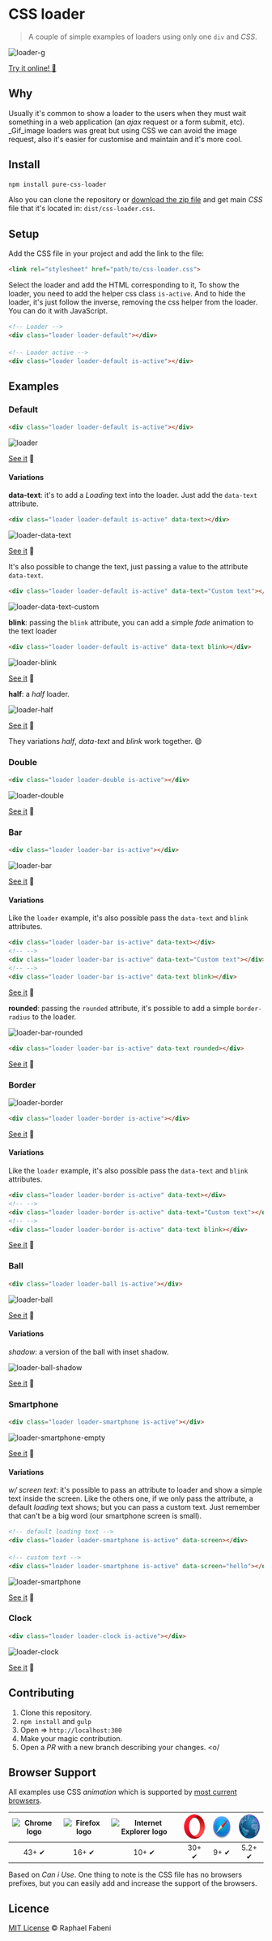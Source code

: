 # CSS loader

> A couple of simple examples of loaders using only one `div` and *CSS*.

![loader-g](https://cloud.githubusercontent.com/assets/1345662/19414412/5e472d6c-9322-11e6-9407-5e3662072aee.gif)

[Try it online! :metal:](http://www.raphaelfabeni.com.br/css-loader/)

## Why

Usually it's common to show a loader to the users when they must wait something in a web application (an _ajax_ request or a form submit, etc). _Gif_image loaders was great but using CSS we can avoid the image request, also it's easier for customise and maintain and it's more cool.

## Install

```bash
npm install pure-css-loader
```

Also you can clone the repository or [download the zip file](https://github.com/raphaelfabeni/css-loader/archive/master.zip) and get main *CSS* file that it's located in: `dist/css-loader.css`.

## Setup

Add the CSS file in your project and add the link to the file:

```html
<link rel="stylesheet" href="path/to/css-loader.css">
```

Select the loader and add the HTML corresponding to it, To show the loader, you need to add the helper css class `is-active`. And to hide the loader, it's just follow the inverse, removing the css helper from the loader. You can do it with JavaScript.

```html
<!-- Loader -->
<div class="loader loader-default"></div>

<!-- Loader active -->
<div class="loader loader-default is-active"></div>
```

## Examples

### Default

```html
<div class="loader loader-default is-active"></div>
```

![loader](https://cloud.githubusercontent.com/assets/1345662/19313531/2c715f18-906d-11e6-856a-17ca264112de.gif)

[See it](http://raphaelfabeni.com.br/css-loader/#/loader-default) :metal:

#### Variations

**data-text**: it's to add a _Loading_ text into the loader. Just add the `data-text` attribute.

```html
<div class="loader loader-default is-active" data-text></div>
```

![loader-data-text](https://cloud.githubusercontent.com/assets/1345662/19313794/1fdf0ce0-906e-11e6-8a9f-39d2421a41d6.gif)

[See it](http://raphaelfabeni.com.br/css-loader/#/loader-default-text) :metal:

It's also possible to change the text, just passing a value to the attribute `data-text`.

```html
<div class="loader loader-default is-active" data-text="Custom text"></div>
```

![loader-data-text-custom](https://cloud.githubusercontent.com/assets/1345662/19313797/21e3fb22-906e-11e6-8f0a-11cc9c0fb8d2.gif)

**blink**: passing the `blink` attribute, you can add a simple _fade_ animation to the text loader

```html
<div class="loader loader-default is-active" data-text blink></div>
```

![loader-blink](https://cloud.githubusercontent.com/assets/1345662/19313798/25fa2830-906e-11e6-88d2-2f165a68cb80.gif)

[See it](http://raphaelfabeni.com.br/css-loader/#/loader-default-blink) :metal:

**half**: a _half_ loader.

![loader-half](https://cloud.githubusercontent.com/assets/1345662/19418371/55ae80cc-93a1-11e6-9273-22955e62a6a4.gif)

[See it](http://raphaelfabeni.com.br/css-loader/#/loader-default-half) :metal:

They variations _half_, _data-text_ and _blink_ work together. 😄

### Double

```html
<div class="loader loader-double is-active"></div>
```

![loader-double](https://cloud.githubusercontent.com/assets/1345662/19314508/c2279a06-9070-11e6-8079-4fa82b5f2610.gif)

[See it](http://raphaelfabeni.com.br/css-loader/#/loader-double) :metal:

### Bar

```html
<div class="loader loader-bar is-active"></div>
```

![loader-bar](https://cloud.githubusercontent.com/assets/1345662/19314685/6d719056-9071-11e6-88c8-2c3750ca0198.gif)

[See it](http://raphaelfabeni.com.br/css-loader/#/loader-bar) :metal:

#### Variations

Like the `loader` example, it's also possible pass the `data-text` and `blink` attributes.

```html
<div class="loader loader-bar is-active" data-text></div>
<!-- -->
<div class="loader loader-bar is-active" data-text="Custom text"></div>
<!-- -->
<div class="loader loader-bar is-active" data-text blink></div>
```

[See it](http://raphaelfabeni.com.br/css-loader/#/loader-bar-text) :metal:

**rounded**: passing the `rounded` attribute, it's possible to add a simple `border-radius` to the loader.

![loader-bar-rounded](https://cloud.githubusercontent.com/assets/1345662/19315031/ab850700-9072-11e6-9cd4-9fe899f05a10.gif)

```html
<div class="loader loader-bar is-active" data-text rounded></div>
```

[See it](http://raphaelfabeni.com.br/css-loader/#/loader-bar-rounded) :metal:

### Border

![loader-border](https://cloud.githubusercontent.com/assets/1345662/19314686/6d733622-9071-11e6-8167-a55e6c16a02f.gif)

```html
<div class="loader loader-border is-active"></div>
```

[See it](http://raphaelfabeni.com.br/css-loader/#/loader-border) :metal:

#### Variations

Like the `loader` example, it's also possible pass the `data-text` and `blink` attributes.

```html
<div class="loader loader-border is-active" data-text></div>
<!-- -->
<div class="loader loader-border is-active" data-text="Custom text"></div>
<!-- -->
<div class="loader loader-border is-active" data-text blink></div>
```

[See it](http://raphaelfabeni.com.br/css-loader/#/loader-border-text) :metal:

### Ball

```html
<div class="loader loader-ball is-active"></div>
```

![loader-ball](https://cloud.githubusercontent.com/assets/1345662/19314687/6d771ff8-9071-11e6-8839-713066f11056.gif)

[See it](http://raphaelfabeni.com.br/css-loader/#/loader-ball) :metal:

#### Variations

*shadow*: a version of the ball with inset shadow.

![loader-ball-shadow](https://cloud.githubusercontent.com/assets/1345662/19502619/06f1c906-958d-11e6-87c9-d64b13688485.gif)

[See it](http://raphaelfabeni.com.br/css-loader/#/loader-ball-shadow) :metal:

### Smartphone

```html
<div class="loader loader-smartphone is-active"></div>
```

![loader-smartphone-empty](https://cloud.githubusercontent.com/assets/1345662/19544262/83cd4b42-965c-11e6-9238-91a48f0d5cf5.gif)

[See it](http://raphaelfabeni.com.br/css-loader/#/loader-smartphone) :metal:

#### Variations

*w/ screen text*: it's possible to pass an attribute to loader and show a simple text inside the screen. Like the others one, if we only pass the attribute, a default _loading_ text shows; but you can pass a custom text. Just remember that can't be a big word (our smartphone screen is small).

```html
<!-- default loading text -->
<div class="loader loader-smartphone is-active" data-screen></div>

<!-- custom text -->
<div class="loader loader-smartphone is-active" data-screen="hello"></div>
```

![loader-smartphone](https://cloud.githubusercontent.com/assets/1345662/19544263/83ec08a2-965c-11e6-99f3-fea1896c0191.gif)

[See it](http://raphaelfabeni.com.br/css-loader/#/loader-smartphone-text) :metal:

### Clock

```html
<div class="loader loader-clock is-active"></div>
```

![loader-clock](https://cloud.githubusercontent.com/assets/1345662/19628192/f09d9a88-9936-11e6-8a2c-de22df0f820b.gif)

[See it](http://raphaelfabeni.com.br/css-loader/#/loader-clock) :metal:

## Contributing

1. Clone this repository.
2. `npm install` and `gulp`
3. Open => `http://localhost:300`
4. Make your magic contribution.
5. Open a _PR_ with a new branch describing your changes. <o/

## Browser Support

All examples use CSS _animation_ which is supported by [most current browsers](http://caniuse.com/#search=animation).

| <img src="https://github.com/alrra/browser-logos/blob/master/chrome/chrome_128x128.png?raw=true" width="48px" height="48px" alt="Chrome logo"> | <img src="https://github.com/alrra/browser-logos/blob/master/firefox/firefox_128x128.png?raw=true" width="48px" height="48px" alt="Firefox logo"> | <img src="https://github.com/alrra/browser-logos/blob/master/internet-explorer/internet-explorer_128x128.png?raw=true" width="48px" height="48px" alt="Internet Explorer logo"> | <img src="https://github.com/alrra/browser-logos/blob/master/opera/opera_128x128.png?raw=true" width="48px" height="48px" alt="Opera logo"> | <img src="https://github.com/alrra/browser-logos/blob/master/safari/safari_128x128.png?raw=true" width="48px" height="48px" alt="Safari logo"> | <img src="https://raw.githubusercontent.com/alrra/browser-logos/master/android/android_128x128.png" width="48px" height="48px" alt="Android Browser Logo" >
|:---:|:---:|:---:|:---:|:---:|:---:|
| 43+ ✔ | 16+ ✔ | 10+ ✔ | 30+ ✔ | 9+ ✔ | 5.2+ ✔

Based on _Can i Use_. One thing to note is the CSS file has no browsers prefixes, but you can easily add and increase the support of the browsers.

## Licence

[MIT License](https://raphaelfabeni.mit-license.org/) © Raphael Fabeni

